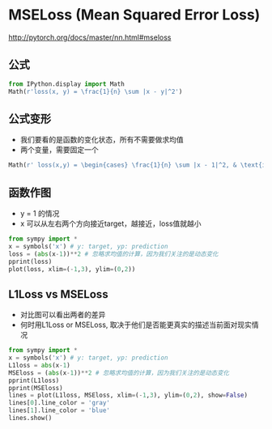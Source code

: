 # MSELoss (Mean Squared Error Loss)
http://pytorch.org/docs/master/nn.html#mseloss

## 公式
```python
from IPython.display import Math
Math(r'loss(x, y) = \frac{1}{n} \sum |x - y|^2')
```

## 公式变形
- 我们要看的是函数的变化状态，所有不需要做求均值
- 两个变量，需要固定一个

```python
Math(r' loss(x,y) = \begin{cases} \frac{1}{n} \sum |x - 1|^2, & \text{if $y$ set as 1} \\ \frac{1}{n} \sum |x - a|^2, & \text{if $y$ set as any value a} \end{cases}')
```

## 函数作图
- y = 1 的情况
- x 可以从左右两个方向接近target，越接近，loss值就越小
```python
from sympy import *
x = symbols('x') # y: target, yp: prediction
loss = (abs(x-1))**2 # 忽略求均值的计算，因为我们关注的是动态变化
pprint(loss)
plot(loss, xlim=(-1,3), ylim=(0,2))
```

## L1Loss vs MSELoss
- 对比图可以看出两者的差异
- 何时用L1Loss or MSELoss, 取决于他们是否能更真实的描述当前面对现实情况

```python
from sympy import *
x = symbols('x') # y: target, yp: prediction
L1loss = abs(x-1)
MSEloss = (abs(x-1))**2 # 忽略求均值的计算，因为我们关注的是动态变化
pprint(L1loss)
pprint(MSEloss)
lines = plot(L1loss, MSEloss, xlim=(-1,3), ylim=(0,2), show=False)
lines[0].line_color = 'gray'
lines[1].line_color = 'blue'
lines.show()

```
